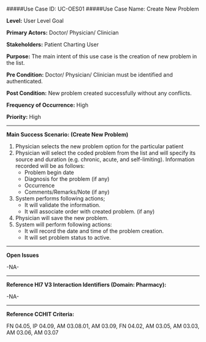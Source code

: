 #####Use Case ID: UC-OES01
#####Use Case Name: Create New Problem

**Level:**                     User Level Goal

**Primary Actors:**            Doctor/ Physician/ Clinician 

**Stakeholders:**              Patient Charting User

**Purpose:**                   The main intent of this use case is the creation of new problem in the list.

**Pre Condition:**             Doctor/ Physician/ Clinician must be identified and authenticated.  

**Post Condition:**            New problem created successfully without any conflicts.

**Frequency of Occurrence:**   High

**Priority:**                  High
__________________________________________________________
**Main Success Scenario: (Create New Problem)**

1.	Physician selects the new problem option for the particular patient
2.	Physician will select the coded problem from the list and will specify its source and duration (e.g. chronic, acute, and self-limiting). Information recorded will be as follows:
    * Problem begin date
    * Diagnosis for the problem (if any)
    * Occurrence
    * Comments/Remarks/Note (if any)
3.	System performs following actions;
    * It will validate the information.
    * It will associate order with created problem. (if any)
4.	Physician will save the new problem.
5.	System will perform following actions:
    * It will record the date and time of the problem creation.
    * It will set problem status to active.

_______________________________________________________________
**Open Issues**

-NA-
_______________________________________________________________
**Reference Hl7 V3 Interaction Identifiers (Domain: Pharmacy):**

-NA-
_______________________________________________________________
**Reference CCHIT Criteria:**

FN 04.05, IP 04.09, AM 03.08.01, AM 03.09, FN 04.02, AM 03.05, AM 03.03, AM 03.06, AM 03.07
